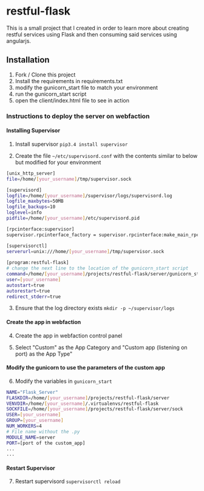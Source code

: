 # restful-flask

This is a small project that I created in order to learn more about creating restful services using Flask and then consuming said services using angularjs.

## Installation

1. Fork / Clone this project
2. Install the requirements in requirements.txt
3. modify the gunicorn_start file to match your environment
4. run the gunicorn_start script
5. open the client/index.html file to see in action


### Instructions to deploy the server on webfaction

#### Installing Supervisor

1. Install supervisor 
  ```pip3.4 install supervisor```

2. Create the file ```~/etc/supervisord.conf``` with the contents similar to below but modified for your environment
  ```sh
  [unix_http_server]
  file=/home/[your_username]/tmp/supervisor.sock
  
  [supervisord]
  logfile=/home/[your_username]/supervisor/logs/supervisord.log
  logfile_maxbytes=50MB
  logfile_backups=10
  loglevel=info
  pidfile=/home/[your_username]/etc/supervisord.pid
  
  [rpcinterface:supervisor]
  supervisor.rpcinterface_factory = supervisor.rpcinterface:make_main_rpcinterface
  
  [supervisorctl]
  serverurl=unix:///home/[your_username]/tmp/supervisor.sock
    
  [program:restful-flask]
  # change the next line to the location of the gunicorn_start script
  command=/home/[your_username]/projects/restful-flask/server/gunicorn_start
  user=[your_username]
  autostart=true
  autorestart=true
  redirect_stderr=true
  ```
3. Ensure that the log directory exists 
  ```mkdir -p ~/supervisor/logs```

#### Create the app in webfaction

4. Create the app in webfaction control panel

5. Select "Custom" as the App Category and "Custom app (listening on port) as the App Type"

#### Modify the gunicorn to use the parameters of the custom app
6. Modify the variables in ```gunicorn_start```

  ```sh
  NAME="Flask_Server"
  FLASKDIR=/home/[your_username]/projects/restful-flask/server
  VENVDIR=/home/[your_username]/.virtualenvs/restful-flask
  SOCKFILE=/home/[your_username]/projects/restful-flask/server/sock
  USER=[your_username]
  GROUP=[your_username]
  NUM_WORKERS=4
  # File name without the .py
  MODULE_NAME=server
  PORT=[port of the custom_app]
  ...
  ...
  ```

#### Restart Supervisor
7. Restart supervisord
  ```supervisorctl reload```
